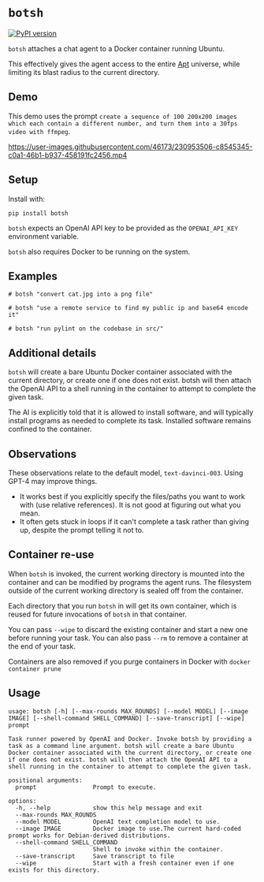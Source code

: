 # `botsh`

[![PyPI version](https://badge.fury.io/py/botsh.svg)](https://badge.fury.io/py/botsh)

`botsh` attaches a chat agent to a Docker container running Ubuntu.

This effectively gives the agent access to the entire [Apt](https://wiki.debian.org/Apt)
universe, while limiting its blast radius to the current directory.

## Demo

This demo uses the prompt `create a sequence of 100 200x200 images which each contain a different number, and turn them into a 30fps video with ffmpeg`.

https://user-images.githubusercontent.com/46173/230953506-c8545345-c0a1-46b1-b937-458191fc2456.mp4

## Setup

Install with:

    pip install botsh

`botsh` expects an OpenAI API key to be provided as the `OPENAI_API_KEY`
environment variable.

`botsh` also requires Docker to be running on the system.

## Examples

    # botsh "convert cat.jpg into a png file"

    # botsh "use a remote service to find my public ip and base64 encode it"

    # botsh "run pylint on the codebase in src/"

## Additional details

`botsh` will create a bare Ubuntu Docker container associated with
the current directory, or create one if one does not exist. botsh
will then attach the OpenAI API to a shell running in the container
to attempt to complete the given task.

The AI is explicitly told that it is allowed to install software,
and will typically install programs as needed to complete its task.
Installed software remains confined to the container.

## Observations

These observations relate to the default model, `text-davinci-003`. Using GPT-4 may improve things.

- It works best if you explicitly specify the files/paths you want to work with (use relative references).
  It is not good at figuring out what you mean.
- It often gets stuck in loops if it can't complete a task rather than giving up, despite the prompt
  telling it not to.

## Container re-use

When `botsh` is invoked, the current working directory is mounted
into the container and can be modified by programs the agent runs.
The filesystem outside of the current working directory is sealed
off from the container.

Each directory that you run `botsh` in will get its own container,
which is reused for future invocations of `botsh` in that container.

You can pass `--wipe` to discard the existing container and start a
new one before running your task. You can also pass `--rm` to remove
a container at the end of your task.

Containers are also removed if you purge containers in Docker with
`docker container prune`

## Usage

```
usage: botsh [-h] [--max-rounds MAX_ROUNDS] [--model MODEL] [--image IMAGE] [--shell-command SHELL_COMMAND] [--save-transcript] [--wipe] prompt

Task runner powered by OpenAI and Docker. Invoke botsh by providing a task as a command line argument. botsh will create a bare Ubuntu Docker container associated with the current directory, or create one if one does not exist. botsh will then attach the OpenAI API to a shell running in the container to attempt to complete the given task.

positional arguments:
  prompt                Prompt to execute.

options:
  -h, --help            show this help message and exit
  --max-rounds MAX_ROUNDS
  --model MODEL         OpenAI text completion model to use.
  --image IMAGE         Docker image to use.The current hard-coded prompt works for Debian-derived distributions.
  --shell-command SHELL_COMMAND
                        Shell to invoke within the container.
  --save-transcript     Save transcript to file
  --wipe                Start with a fresh container even if one exists for this directory.
```
